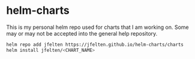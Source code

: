 # helm-charts

This is my personal helm repo used for charts that I am working on.  Some may or may not be accepted into the general help repository.

```bash
helm repo add jfelten https://jfelten.github.io/helm-charts/charts
helm install jfelten/<CHART_NAME>
```
